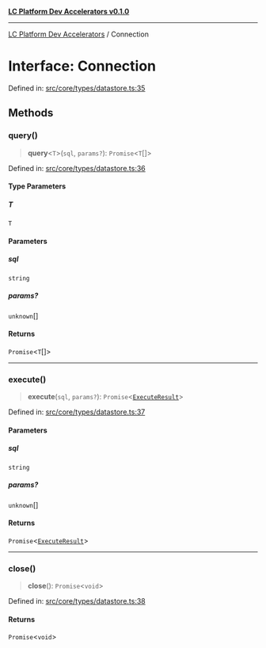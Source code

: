 [**LC Platform Dev Accelerators v0.1.0**](../README.md)

***

[LC Platform Dev Accelerators](../globals.md) / Connection

# Interface: Connection

Defined in: [src/core/types/datastore.ts:35](https://github.com/stainedhead/lc-platform-dev-accelerators/blob/12c3626979e745866113de19cb4bb33222f28139/src/core/types/datastore.ts#L35)

## Methods

### query()

> **query**\<`T`\>(`sql`, `params?`): `Promise`\<`T`[]\>

Defined in: [src/core/types/datastore.ts:36](https://github.com/stainedhead/lc-platform-dev-accelerators/blob/12c3626979e745866113de19cb4bb33222f28139/src/core/types/datastore.ts#L36)

#### Type Parameters

##### T

`T`

#### Parameters

##### sql

`string`

##### params?

`unknown`[]

#### Returns

`Promise`\<`T`[]\>

***

### execute()

> **execute**(`sql`, `params?`): `Promise`\<[`ExecuteResult`](ExecuteResult.md)\>

Defined in: [src/core/types/datastore.ts:37](https://github.com/stainedhead/lc-platform-dev-accelerators/blob/12c3626979e745866113de19cb4bb33222f28139/src/core/types/datastore.ts#L37)

#### Parameters

##### sql

`string`

##### params?

`unknown`[]

#### Returns

`Promise`\<[`ExecuteResult`](ExecuteResult.md)\>

***

### close()

> **close**(): `Promise`\<`void`\>

Defined in: [src/core/types/datastore.ts:38](https://github.com/stainedhead/lc-platform-dev-accelerators/blob/12c3626979e745866113de19cb4bb33222f28139/src/core/types/datastore.ts#L38)

#### Returns

`Promise`\<`void`\>
